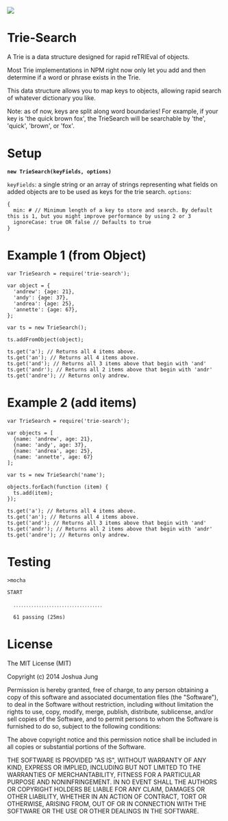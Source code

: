 ![](https://nodei.co/npm/trie-search.png?downloads=True&stars=True)

Trie-Search
==========

A Trie is a data structure designed for rapid reTRIEval of objects.

Most Trie implementations in NPM right now only let you add and then determine if a word or phrase exists in the Trie.

This data structure allows you to map keys to objects, allowing rapid search of whatever dictionary you like.

Note: as of now, keys are split along word boundaries! For example, if your key is 'the quick brown fox', the TrieSearch will be searchable by 'the', 'quick', 'brown', or 'fox'.

Setup
=====

**`new TrieSearch(keyFields, options)`**

`keyFields`: a single string or an array of strings representing what fields on added objects are to be used as keys for the trie search.
`options`:

    {
      min: # // Minimum length of a key to store and search. By default this is 1, but you might improve performance by using 2 or 3
      ignoreCase: true OR false // Defaults to true
    }

Example 1 (from Object)
======================

    var TrieSearch = require('trie-search');

    var object = {
      'andrew': {age: 21},
      'andy': {age: 37},
      'andrea': {age: 25},
      'annette': {age: 67},
    };

    var ts = new TrieSearch();

    ts.addFromObject(object);

    ts.get('a'); // Returns all 4 items above.
    ts.get('an'); // Returns all 4 items above.
    ts.get('and'); // Returns all 3 items above that begin with 'and'
    ts.get('andr'); // Returns all 2 items above that begin with 'andr'
    ts.get('andre'); // Returns only andrew.

Example 2 (add items)
======================

    var TrieSearch = require('trie-search');

    var objects = [
      {name: 'andrew', age: 21},
      {name: 'andy', age: 37},
      {name: 'andrea', age: 25},
      {name: 'annette', age: 67}
    ];

    var ts = new TrieSearch('name');

    objects.forEach(function (item) {
      ts.add(item);
    });

    ts.get('a'); // Returns all 4 items above.
    ts.get('an'); // Returns all 4 items above.
    ts.get('and'); // Returns all 3 items above that begin with 'and'
    ts.get('andr'); // Returns all 2 items above that begin with 'andr'
    ts.get('andre'); // Returns only andrew.

Testing
=======

    >mocha

    START

      ․․․․․․․․․․․․․․․․․․․․․․․․․․․․․․․․․․․

      61 passing (25ms)

License
=======

The MIT License (MIT)

Copyright (c) 2014 Joshua Jung

Permission is hereby granted, free of charge, to any person obtaining a copy
of this software and associated documentation files (the "Software"), to deal
in the Software without restriction, including without limitation the rights
to use, copy, modify, merge, publish, distribute, sublicense, and/or sell
copies of the Software, and to permit persons to whom the Software is
furnished to do so, subject to the following conditions:

The above copyright notice and this permission notice shall be included in all
copies or substantial portions of the Software.

THE SOFTWARE IS PROVIDED "AS IS", WITHOUT WARRANTY OF ANY KIND, EXPRESS OR
IMPLIED, INCLUDING BUT NOT LIMITED TO THE WARRANTIES OF MERCHANTABILITY,
FITNESS FOR A PARTICULAR PURPOSE AND NONINFRINGEMENT. IN NO EVENT SHALL THE
AUTHORS OR COPYRIGHT HOLDERS BE LIABLE FOR ANY CLAIM, DAMAGES OR OTHER
LIABILITY, WHETHER IN AN ACTION OF CONTRACT, TORT OR OTHERWISE, ARISING FROM,
OUT OF OR IN CONNECTION WITH THE SOFTWARE OR THE USE OR OTHER DEALINGS IN THE
SOFTWARE.
